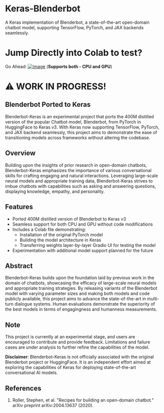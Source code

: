 # Keras-Blenderbot
A Keras implementation of Blenderbot, a state-of-the-art open-domain chatbot model, supporting TensorFlow, PyTorch, and JAX backends seamlessly.

# Jump Directly into Colab to test? 
Go Ahead: [![image](https://github.com/abhaskumarsinha/Keras-Blenderbot/assets/31654395/3180ef9d-879c-43b6-880f-5ecfcb0da4be)](https://colab.research.google.com/github/abhaskumarsinha/Keras-Blenderbot/blob/main/Keras_Blenderbot.ipynb) (**Supports both - CPU and GPU**)


# ⚠️ WORK IN PROGRESS!

## Blenderbot Ported to Keras

Blenderbot-Keras is an experimental project that ports the 400M distilled version of the popular Chatbot model, Blenderbot, from PyTorch in HuggingFace to Keras v3. With Keras now supporting TensorFlow, PyTorch, and JAX backend seamlessly, this project aims to demonstrate the ease of transitioning models across frameworks without altering the codebase.

## Overview
Building upon the insights of prior research in open-domain chatbots, Blenderbot-Keras emphasizes the importance of various conversational skills for crafting engaging and natural interactions. Leveraging large-scale neural models and appropriate training data, Blenderbot-Keras strives to imbue chatbots with capabilities such as asking and answering questions, displaying knowledge, empathy, and personality.

## Features
- Ported 400M distilled version of Blenderbot to Keras v3
- Seamless support for both CPU and GPU without code modifications
- Includes a Colab file demonstrating:
  - Installation of the original PyTorch model
  - Building the model architecture in Keras
  - Transferring weights layer-by-layer
     Gradio UI for testing the model
- Experimentation with additional model support planned for the future

## Abstract

 Blenderbot-Keras builds upon the foundation laid by previous work in the domain of chatbots, showcasing the efficacy of large-scale neural models and appropriate training strategies. By releasing variants of the Blenderbot model with varying parameter sizes and making both models and code publicly available, this project aims to advance the state-of-the-art in multi-turn dialogue systems. Human evaluations demonstrate the superiority of the best models in terms of engagingness and humanness measurements.

## Note
This project is currently at an experimental stage, and users are encouraged to contribute and provide feedback. Limitations and failure cases are under analysis to further refine the capabilities of the model.

**Disclaimer**: Blenderbot-Keras is not officially associated with the original Blenderbot project or HuggingFace. It is an independent effort aimed at exploring the capabilities of Keras for deploying state-of-the-art conversational AI models.
  

## References
1. Roller, Stephen, et al. "Recipes for building an open-domain chatbot." arXiv preprint arXiv:2004.13637 (2020).
